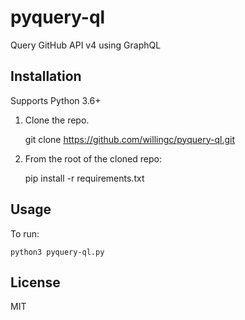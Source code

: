 # pyquery-ql

Query GitHub API v4 using GraphQL

## Installation

Supports Python 3.6+

1. Clone the repo.

    git clone https://github.com/willingc/pyquery-ql.git

2. From the root of the cloned repo:

    pip install -r requirements.txt

## Usage

To run:

    python3 pyquery-ql.py

## License

MIT
